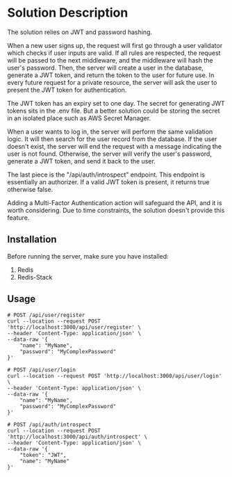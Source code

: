 # Solution Description

The solution relies on JWT and password hashing.

When a new user signs up, the request will first go through a user validator which checks if user inputs are valid. If all rules are respected, the request will be passed to the next middleware, and the middleware will hash the user's password. Then, the server will create a user in the database, generate a JWT token, and return the token to the user for future use. In every future request for a private resource, the server will ask the user to present the JWT token for authentication.

The JWT token has an expiry set to one day. The secret for generating JWT tokens sits in the .env file. But a better solution could be storing the secret in an isolated place such as AWS Secret Manager.

When a user wants to log in, the server will perform the same validation logic. It will then search for the user record from the database. If the user doesn't exist, the server will end the request with a message indicating the user is not found. Otherwise, the server will verify the user's password, generate a JWT token, and send it back to the user.

The last piece is the "/api/auth/introspect" endpoint. This endpoint is essentially an authorizer. If a valid JWT token is present, it returns true otherwise false.

Adding a Multi-Factor Authentication action will safeguard the API, and it is worth considering. Due to time constraints, the solution doesn't provide this feature.

## Installation

Before running the server, make sure you have installed:

1. Redis
2. Redis-Stack

## Usage

```curl
# POST /api/user/register
curl --location --request POST 'http://localhost:3000/api/user/register' \
--header 'Content-Type: application/json' \
--data-raw '{
    "name": "MyName",
    "password": "MyComplexPassword"
}'
```

```curl
# POST /api/user/login
curl --location --request POST 'http://localhost:3000/api/user/login' \
--header 'Content-Type: application/json' \
--data-raw '{
    "name": "MyName",
    "password": "MyComplexPassword"
}'
```

```curl
# POST /api/auth/introspect
curl --location --request POST 'http://localhost:3000/api/auth/introspect' \
--header 'Content-Type: application/json' \
--data-raw '{
    "token": "JWT",
    "name": "MyName"
}'
```
